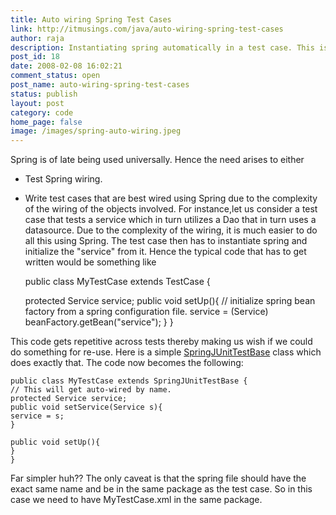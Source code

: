 ```yaml
---
title: Auto wiring Spring Test Cases
link: http://itmusings.com/java/auto-wiring-spring-test-cases
author: raja
description: Instantiating spring automatically in a test case. This is outdated now.
post_id: 18
date: 2008-02-08 16:02:21
comment_status: open
post_name: auto-wiring-spring-test-cases
status: publish
layout: post
category: code
home_page: false
image: /images/spring-auto-wiring.jpeg
---
```



Spring is of late being used universally. Hence the need arises to either 

  * Test Spring wiring.
  * Write test cases that are best wired using Spring due to the complexity of the wiring of the objects involved.
For instance,let us consider a test case that tests a service which in turn utilizes a Dao that in turn uses a datasource. Due to the complexity of the wiring, it is much easier to do all this using Spring. The test case then has to instantiate spring and initialize the "service" from it.  Hence the typical code that has to get written would be something like 
    
    
    public class MyTestCase extends TestCase {
    
    protected Service service;
    public void setUp(){
    // initialize spring bean factory from a spring configuration file.
    service = (Service) beanFactory.getBean("service");
    }
    }

This code gets repetitive across tests thereby making us wish if we could do something for re-use. Here is a simple [SpringJUnitTestBase](/code/SpringJUnitTestBase.java) class which does exactly that. The code now becomes the following: 
    
    
    public class MyTestCase extends SpringJUnitTestBase {
    // This will get auto-wired by name.
    protected Service service;
    public void setService(Service s){
    service = s;
    }
    
    public void setUp(){
    }
    }

Far simpler huh?? The only caveat is that the spring file should have the exact same name and be in the same package as the test case. So in this case we need to have MyTestCase.xml in the same package.
